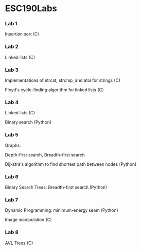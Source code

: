 # ESC190Labs

### Lab 1
Insertion sort (C)

### Lab 2
Linked lists (C)

### Lab 3
Implementations of strcat, strcmp, and atoi for strings (C)

Floyd's cycle-finding algorithm for linked lists (C)

### Lab 4
Linked lists (C)

Binary search (Python)

### Lab 5
Graphs: 

Depth-first search, Breadth-first search

Dijkstra's algorithm to find shortest path between nodes
(Python)

### Lab 6
Binary Search Trees: Breadth-first search (Python)

### Lab 7
Dynamic Programming: minimum-energy seam (Python)

Image manipulation (C)

### Lab 8
AVL Trees (C)